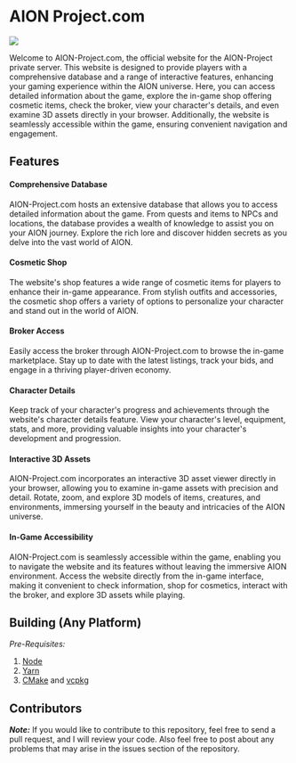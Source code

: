 # AION Project.com

![](https://i.imgur.com/fJ98rh9.png)

Welcome to AION-Project.com, the official website for the AION-Project private server. This website is designed to provide players with a comprehensive database and a range of interactive features, enhancing your gaming experience within the AION universe. Here, you can access detailed information about the game, explore the in-game shop offering cosmetic items, check the broker, view your character's details, and even examine 3D assets directly in your browser. Additionally, the website is seamlessly accessible within the game, ensuring convenient navigation and engagement.

## Features

#### Comprehensive Database
AION-Project.com hosts an extensive database that allows you to access detailed information about the game. From quests and items to NPCs and locations, the database provides a wealth of knowledge to assist you on your AION journey. Explore the rich lore and discover hidden secrets as you delve into the vast world of AION.

#### Cosmetic Shop
The website's shop features a wide range of cosmetic items for players to enhance their in-game appearance. From stylish outfits and accessories, the cosmetic shop offers a variety of options to personalize your character and stand out in the world of AION.

#### Broker Access
Easily access the broker through AION-Project.com to browse the in-game marketplace. Stay up to date with the latest listings, track your bids, and engage in a thriving player-driven economy.

#### Character Details
Keep track of your character's progress and achievements through the website's character details feature. View your character's level, equipment, stats, and more, providing valuable insights into your character's development and progression.

#### Interactive 3D Assets
AION-Project.com incorporates an interactive 3D asset viewer directly in your browser, allowing you to examine in-game assets with precision and detail. Rotate, zoom, and explore 3D models of items, creatures, and environments, immersing yourself in the beauty and intricacies of the AION universe.

#### In-Game Accessibility
AION-Project.com is seamlessly accessible within the game, enabling you to navigate the website and its features without leaving the immersive AION environment. Access the website directly from the in-game interface, making it convenient to check information, shop for cosmetics, interact with the broker, and explore 3D assets while playing.

## Building (Any Platform)

_Pre-Requisites:_
1. [Node](https://nodejs.org/en/)
2. [Yarn](https://yarnpkg.com/)
3. [CMake](https://cmake.org/) and [vcpkg](https://vcpkg.io/en/)

## Contributors

***Note:*** If you would like to contribute to this repository, feel free to send a pull request, and I will review your code.
Also feel free to post about any problems that may arise in the issues section of the repository.
